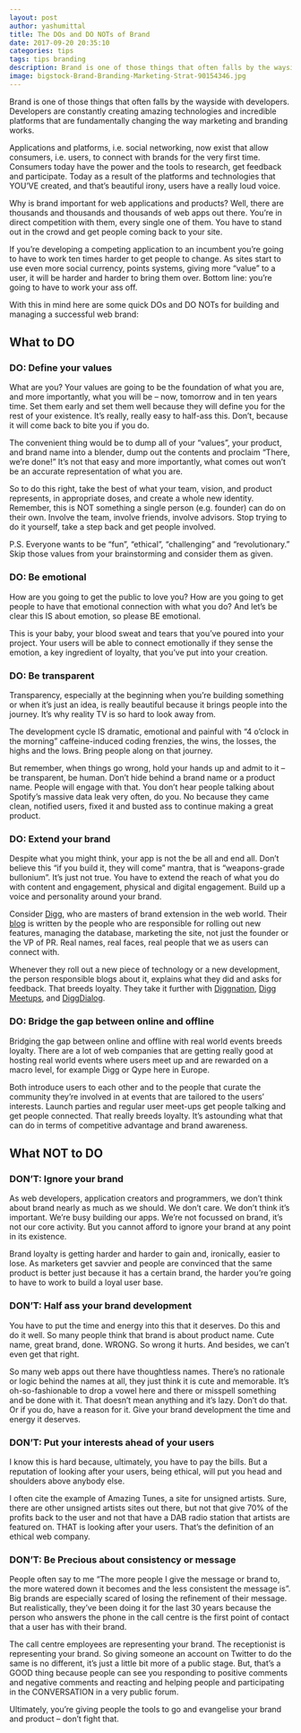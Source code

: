 ```yaml
---
layout: post
author: yashumittal
title: The DOs and DO NOTs of Brand
date: 2017-09-20 20:35:10
categories: tips
tags: tips branding
description: Brand is one of those things that often falls by the wayside with developers. Developers are constantly creating amazing technologies and incredible platforms that are fundamentally changing the way marketing and branding works.
image: bigstock-Brand-Branding-Marketing-Strat-90154346.jpg
---
```


Brand is one of those things that often falls by the wayside with developers. Developers are constantly creating amazing technologies and incredible platforms that are fundamentally changing the way marketing and branding works.

Applications and platforms, i.e. social networking, now exist that allow consumers, i.e. users, to connect with brands for the very first time. Consumers today have the power and the tools to research, get feedback and participate. Today as a result of the platforms and technologies that YOU’VE created, and that’s beautiful irony, users have a really loud voice.

Why is brand important for web applications and products? Well, there are thousands and thousands and thousands of web apps out there. You’re in direct competition with them, every single one of them. You have to stand out in the crowd and get people coming back to your site.

If you’re developing a competing application to an incumbent you’re going to have to work ten times harder to get people to change. As sites start to use even more social currency, points systems, giving more “value” to a user, it will be harder and harder to bring them over. Bottom line: you’re going to have to work your ass off.

With this in mind here are some quick DOs and DO NOTs for building and managing a successful web brand:

## What to DO

### **DO: Define your values**

What are you? Your values are going to be the foundation of what you are, and more importantly, what you will be – now, tomorrow and in ten years time. Set them early and set them well because they will define you for the rest of your existence. It’s really, really easy to half-ass this. Don’t, because it will come back to bite you if you do.

The convenient thing would be to dump all of your “values”, your product, and brand name into a blender, dump out the contents and proclaim “There, we’re done!” It’s not that easy and more importantly, what comes out won’t be an accurate representation of what you are.

So to do this right, take the best of what your team, vision, and product represents, in appropriate doses, and create a whole new identity. Remember, this is NOT something a single person (e.g. founder) can do on their own. Involve the team, involve friends, involve advisors. Stop trying to do it yourself, take a step back and get people involved.

P.S. Everyone wants to be “fun”, “ethical”, “challenging” and “revolutionary.” Skip those values from your brainstorming and consider them as given.

### **DO: Be emotional**

How are you going to get the public to love you? How are you going to get people to have that emotional connection with what you do? And let’s be clear this IS about emotion, so please BE emotional.

This is your baby, your blood sweat and tears that you’ve poured into your project. Your users will be able to connect emotionally if they sense the emotion, a key ingredient of loyalty, that you’ve put into your creation.

### **DO: Be transparent**

Transparency, especially at the beginning when you’re building something or when it’s just an idea, is really beautiful because it brings people into the journey. It’s why reality TV is so hard to look away from.

The development cycle IS dramatic, emotional and painful with “4 o’clock in the morning” caffeine-induced coding frenzies, the wins, the losses, the highs and the lows. Bring people along on that journey.

But remember, when things go wrong, hold your hands up and admit to it – be transparent, be human. Don’t hide behind a brand name or a product name. People will engage with that. You don’t hear people talking about Spotify’s massive data leak very often, do you. No because they came clean, notified users, fixed it and busted ass to continue making a great product.

### **DO: Extend your brand**

Despite what you might think, your app is not the be all and end all. Don’t believe this “if you build it, they will come” mantra, that is “weapons-grade bullonium”. It’s just not true. You have to extend the reach of what you do with content and engagement, physical and digital engagement. Build up a voice and personality around your brand.

Consider [Digg](//www.digg.com/), who are masters of brand extension in the web world. Their [blog](//blog.digg.com/) is written by the people who are responsible for rolling out new features, managing the database, marketing the site, not just the founder or the VP of PR. Real names, real faces, real people that we as users can connect with.

Whenever they roll out a new piece of technology or a new development, the person responsible blogs about it, explains what they did and asks for feedback. That breeds loyalty. They take it further with [Diggnation](//www.diggnation.com/), [Digg Meetups](//digg.com/meetup), and [DiggDialog](//digg.com/dialogg/).

### **DO: Bridge the gap between online and offline**

Bridging the gap between online and offline with real world events breeds loyalty. There are a lot of web companies that are getting really good at hosting real world events where users meet up and are rewarded on a macro level, for example Digg or Qype here in Europe.

Both introduce users to each other and to the people that curate the community they’re involved in at events that are tailored to the users’ interests. Launch parties and regular user meet-ups get people talking and get people connected. That really breeds loyalty. It’s astounding what that can do in terms of competitive advantage and brand awareness.

## What NOT to DO

### **DON’T: Ignore your brand**

As web developers, application creators and programmers, we don’t think about brand nearly as much as we should. We don’t care. We don’t think it’s important. We’re busy building our apps. We’re not focussed on brand, it’s not our core activity. But you cannot afford to ignore your brand at any point in its existence.

Brand loyalty is getting harder and harder to gain and, ironically, easier to lose. As marketers get savvier and people are convinced that the same product is better just because it has a certain brand, the harder you’re going to have to work to build a loyal user base.

### **DON’T: Half ass your brand development**

You have to put the time and energy into this that it deserves. Do this and do it well. So many people think that brand is about product name. Cute name, great brand, done. WRONG. So wrong it hurts. And besides, we can’t even get that right.

So many web apps out there have thoughtless names. There’s no rationale or logic behind the names at all, they just think it is cute and memorable. It’s oh-so-fashionable to drop a vowel here and there or misspell something and be done with it. That doesn’t mean anything and it’s lazy. Don’t do that. Or if you do, have a reason for it. Give your brand development the time and energy it deserves.

### **DON’T: Put your interests ahead of your users**

I know this is hard because, ultimately, you have to pay the bills. But a reputation of looking after your users, being ethical, will put you head and shoulders above anybody else.

I often cite the example of Amazing Tunes, a site for unsigned artists. Sure, there are other unsigned artists sites out there, but not that give 70% of the profits back to the user and not that have a DAB radio station that artists are featured on. THAT is looking after your users. That’s the definition of an ethical web company.

### **DON’T: Be Precious about consistency or message**

People often say to me “The more people I give the message or brand to, the more watered down it becomes and the less consistent the message is”. Big brands are especially scared of losing the refinement of their message. But realistically, they’ve been doing it for the last 30 years because the person who answers the phone in the call centre is the first point of contact that a user has with their brand.

The call centre employees are representing your brand. The receptionist is representing your brand. So giving someone an account on Twitter to do the same is no different, it’s just a little bit more of a public stage. But, that’s a GOOD thing because people can see you responding to positive comments and negative comments and reacting and helping people and participating in the CONVERSATION in a very public forum.

Ultimately, you’re giving people the tools to go and evangelise your brand and product – don’t fight that.
